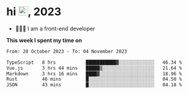 <h1> hi <img src="https://raw.githubusercontent.com/blackcater/blackcater/main/images/Hi.gif" height="24" />, 2023 </h1>

- 🧑🏻‍💻 I am a front-end developer

**This week I spent my time on** 

<!--START_SECTION:waka-->

```txt
From: 28 October 2023 - To: 04 November 2023

TypeScript   8 hrs           ███████████▓░░░░░░░░░░░░░   46.34 %
Vue.js       3 hrs 44 mins   █████▒░░░░░░░░░░░░░░░░░░░   21.64 %
Markdown     3 hrs 16 mins   ████▓░░░░░░░░░░░░░░░░░░░░   18.96 %
Rust         46 mins         █░░░░░░░░░░░░░░░░░░░░░░░░   04.50 %
JSON         43 mins         █░░░░░░░░░░░░░░░░░░░░░░░░   04.18 %
```

<!--END_SECTION:waka-->
